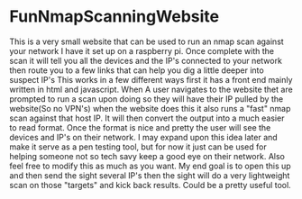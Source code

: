 # FunNmapScanningWebsite
This is a very small website that can be used to run an nmap scan against your network I have it set up on a raspberry pi. Once complete with the scan it will tell you all the devices and the IP's connected to your network then route you to a few links that can help you dig a little deeper into suspect IP's
This works in a few different ways first it has a front end mainly written in html and javascript. When A user navigates to the website thet are prompted to run a scan upon doing so they will have their IP pulled by the website(So no VPN's) when the website does this it also runs a "fast" nmap scan against that host IP. It will then convert the output into a much easier to read format. Once the format is nice and pretty the user will see the devices and IP's on their network. I may expand upon this idea later and make it serve as a pen testing tool, but for now it just can be used for helping someone not so tech savy keep a good eye on their network.
Also feel free to modify this as much as you want. My end goal is to open this up and then send the sight several IP's then the sight will do a very lightweight scan on those "targets" and kick back results. Could be a pretty useful tool.
